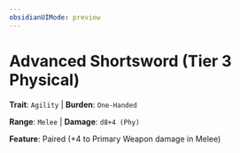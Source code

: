 ```yaml
---
obsidianUIMode: preview
---
```

# Advanced Shortsword (Tier 3 Physical)

**Trait**: `Agility` | **Burden**: `One-Handed`

**Range**: `Melee` | **Damage**: `d8+4 (Phy)`

**Feature**: Paired (+4 to Primary Weapon damage in Melee)
